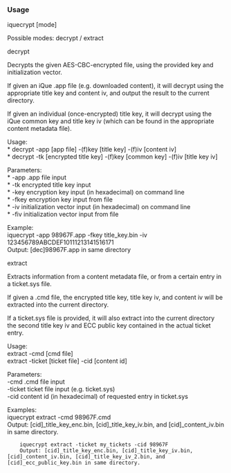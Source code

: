 ### Usage

iquecrypt [mode]  

Possible modes: decrypt / extract  

decrypt  

Decrypts the given AES-CBC-encrypted file, using the provided key and initialization vector.  

If given an iQue .app file (e.g. downloaded content), it will decrypt using the appropriate title key and content iv, and output the result to the current directory.  

If given an individual (once-encrypted) title key, it will decrypt using the iQue common key and title key iv (which can be found in the appropriate content metadata file).  

Usage:  
		* decrypt -app [app file] -(f)key [title key] -(f)iv [content iv]  
		* decrypt -tk [encrypted title key] -(f)key [common key] -(f)iv [title key iv]  
		
Parameters:  	
		* -app	.app file input  
		* -tk		encrypted title key input  
		* -key	encryption key input (in hexadecimal) on command line  
		* -fkey	encryption key input from file  
		* -iv		initialization vector input (in hexadecimal) on command line  
		* -fiv	initialization vector input from file  
		
Example:  	
		iquecrypt -app 98967F.app -fkey title_key.bin -iv 123456789ABCDEF10111213141516171  
		Output: [dec]98967F.app in same directory  
		
		
extract  

Extracts information from a content metadata file, or from a certain entry in a ticket.sys file.  

If given a .cmd file, the encrypted title key, title key iv, and content iv will be extracted into the current directory.  

If a ticket.sys file is provided, it will also extract into the current directory the second title key iv and ECC public key contained in the actual ticket entry.  

Usage:  
		extract -cmd [cmd file]  
		extract -ticket [ticket file] -cid [content id]  
		
Parameters:  
		-cmd	.cmd file input  
		-ticket ticket file input (e.g. ticket.sys)  
		-cid	content id (in hexadecimal) of requested entry in ticket.sys  
		
Examples:  
		iquecrypt extract -cmd 98967F.cmd  
		Output: [cid]_title_key_enc.bin, [cid]_title_key_iv.bin, and [cid]_content_iv.bin in same directory.  
			   
		iquecrypt extract -ticket my_tickets -cid 98967F  
		Output: [cid]_title_key_enc.bin, [cid]_title_key_iv.bin, [cid]_content_iv.bin, [cid]_title_key_iv_2.bin, and [cid]_ecc_public_key.bin in same directory.
